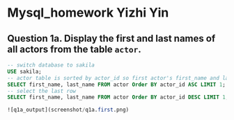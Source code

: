 # Mysql_homework Yizhi Yin
## Question 1a. Display the first and last names of all actors from the table `actor`. 
```sql
-- switch database to sakila
USE sakila;
-- actor table is sorted by actor_id so first actor's first_name and last_name 
SELECT first_name, last_name FROM actor Order BY actor_id ASC LIMIT 1;
-- select the last row 
SELECT first_name, last_name FROM actor Order BY actor_id DESC LIMIT 1;

![q1a_output](screenshot/q1a.first.png)